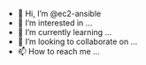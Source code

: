 - 👋 Hi, I’m @ec2-ansible
- 👀 I’m interested in ...
- 🌱 I’m currently learning ...
- 💞️ I’m looking to collaborate on ...
- 📫 How to reach me ...

<!---
ec2-ansible/ec2-ansible is a ✨ special ✨ repository because its `README.md` (this file) appears on your GitHub profile.
You can click the Preview link to take a look at your changes.
--->
